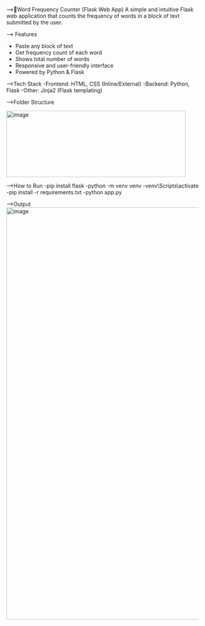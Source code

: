-->🔡Word Frequency Counter (Flask Web App)
A simple and intuitive Flask web application that counts the frequency of words in a block of text submitted by the user.

--> Features
- Paste any block of text
- Get frequency count of each word
- Shows total number of words
- Responsive and user-friendly interface
- Powered by Python & Flask

-->Tech Stack
-Frontend: HTML, CSS (Inline/External)
-Backend: Python, Flask
-Other: Jinja2 (Flask templating)

-->Folder Structure

<img width="470" height="174" alt="image" src="https://github.com/user-attachments/assets/aa1df587-c3eb-4a52-af8e-e83bf356a307" />

-->How to Run
-pip install flask
-python -m venv venv
-venv\Scripts\activate
-pip install -r requirements.txt
-python app.py

-->Output 
<img width="1920" height="1080" alt="image" src="https://github.com/user-attachments/assets/a0963672-9726-4853-9da3-5844fe36fe44" />

